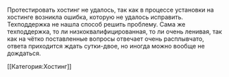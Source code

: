 Протестировать хостинг не удалось, так как в процессе установки на хостинге возникла ошибка, которую не удалось исправить. Техподдержка не нашла способ решить проблему. Сама же техподдержка, то ли низкоквалифицированная, то ли очень ленивая, так как на чётко поставленные вопросы отвечает очень расплывчато, ответа приходится ждать сутки-двое, но иногда можно вообще не дождаться.

[[Категория:Хостинг]]

